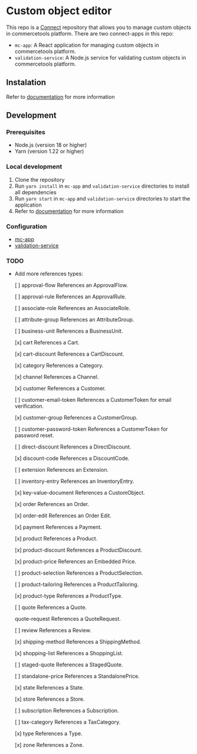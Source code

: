 # Custom object editor

This repo is a [Connect](https://docs.commercetools.com/connect) repository that allows you to manage custom objects in commercetools platform. There are two connect-apps in this repo:

- `mc-app`: A React application for managing custom objects in commercetools platform.
- `validation-service`: A Node.js service for validating custom objects in commercetools platform.

## Instalation
Refer to [documentation](https://docs.commercetools.com/merchant-center/connect) for more information

## Development

### Prerequisites

- Node.js (version 18 or higher)
- Yarn (version 1.22 or higher)

### Local development

1. Clone the repository
2. Run `yarn install` in `mc-app` and `validation-service` directories to install all dependencies
3. Run `yarn start` in `mc-app` and `validation-service` directories to start the application
4. Refer to [documentation](https://docs.commercetools.com/connect/steps-locally-test-service) for more information

### Configuration
- [mc-app](./mc-app/README.md)
- [validation-service](./validation-service/README.md)


### TODO

- Add more references types:

    [ ] approval-flow
    References an ApprovalFlow.

    [ ] approval-rule
    References an ApprovalRule.

    [ ] associate-role
    References an AssociateRole.

    [ ] attribute-group
    References an AttributeGroup.

    [ ] business-unit
    References a BusinessUnit.

    [x] cart
    References a Cart.

    [x] cart-discount
    References a CartDiscount.

    [x] category
    References a Category.

    [x] channel
    References a Channel.

    [x] customer
    References a Customer.

    [ ] customer-email-token
    References a CustomerToken for email verification.

    [x] customer-group
    References a CustomerGroup.

    [ ] customer-password-token
    References a CustomerToken for password reset.

    [ ] direct-discount
    References a DirectDiscount.

    [x] discount-code
    References a DiscountCode.

    [ ] extension
    References an Extension.

    [ ] inventory-entry
    References an InventoryEntry.

    [x] key-value-document
    References a CustomObject.

    [x] order
    References an Order.

    [x] order-edit
    References an Order Edit.

    [x] payment
    References a Payment.

    [x] product
    References a Product.

    [x] product-discount
    References a ProductDiscount.

    [x] product-price
    References an Embedded Price.

    [ ] product-selection
    References a ProductSelection.

    [ ] product-tailoring
    References a ProductTailoring.

    [x] product-type
    References a ProductType.

    [ ] quote
    References a Quote.

    quote-request
    References a QuoteRequest.

    [ ] review
    References a Review.

    [x] shipping-method
    References a ShippingMethod.

    [x] shopping-list
    References a ShoppingList.

    [ ] staged-quote
    References a StagedQuote.

    [ ] standalone-price
    References a StandalonePrice.

    [x] state
    References a State.

    [x] store
    References a Store.

    [ ] subscription
    References a Subscription.

    [ ] tax-category
    References a TaxCategory.

    [x] type
    References a Type.

    [x] zone
    References a Zone.
